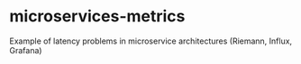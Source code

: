 # microservices-metrics
Example of latency problems in microservice architectures (Riemann, Influx, Grafana)  

